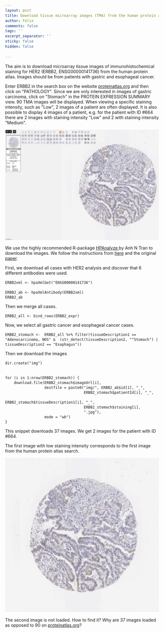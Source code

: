 ```yaml
---
layout: post
title: Download tissue microarray images (TMA) from the human protein atlas
author: Felix
comments: false
tags: ''
excerpt_separator: ''
sticky: false
hidden: false

---
```

The aim is to download microarray tissue images of immunohistochemical staining for HER2 (ERBB2, ENSG00000141736) from the human protein atlas. Images should be from patients with gastric and esophageal cancer.

Enter ERBB2 in the search box on the website [proteinatlas.org](https://www.proteinatlas.org/ "https://www.proteinatlas.org/") and then click on "PATHOLOGY". Since we are only interested in images of gastric carcinoma, click on "Stomach" in the PROTEIN EXPRESSION SUMMARY view. 90 TMA images will be displayed. When viewing a specific staining intensity, such as "Low", 2 images of a patient are often displayed. It is also possible to display 4 images of a patient, e.g. for the patient with ID #664 there are 2 images with staining intensity "Low" and 2 with staining intensity "Medium".

![](/assets/tma-image-freom-the-human-protein-atlas.JPG)

We use the highly recommended R-package [HPAnalyze ](https://github.com/anhtr/HPAanalyze "HPAnalyze")by Anh N Tran to download the images. We follow the instructions from [here](https://bioc.ism.ac.jp/packages/3.10/bioc/vignettes/HPAanalyze/inst/doc/f_HPAanalyze_case_images.html "Download histology images from the Human Protein Atlas") and the original [paper](https://bmcbioinformatics.biomedcentral.com/articles/10.1186/s12859-019-3059-z).

First, we download all cases with HER2 analysis and discover that 6 different antibodies were used.

    ERBB2xml <- hpaXmlGet("ENSG00000141736") 	
    
    ERBB2_ab <- hpaXmlAntibody(ERBB2xml)
    ERBB2_ab

Then we merge all cases.

    ERBB2_all <- bind_rows(ERBB2_expr)

Now, we select all gastric cancer and esophageal cancer cases.

    ERBB2_stomach <-  ERBB2_all %>% filter(tissueDescription1 == "Adenocarcinoma, NOS" &  (str_detect(tissueDescription2, "^Stomach") | tissueDescription2 == "Esophagus"))

Then we download the images

    dir.create("img")
    
    
    for (i in 1:nrow(ERBB2_stomach)) {
        download.file(ERBB2_stomach$imageUrl[i],
                      destfile = paste0("img/", ERBB2_ab$id[1], "_",
                                        ERBB2_stomach$patientId[i], "_", 
                                        ERBB2_stomach$tissueDescription1[i], "_", 
                                        ERBB2_stomach$staining[i],
                                        ".jpg"),
                      mode = "wb")
    }

This snippet downloads 37 images. We get 2 images for the patient with ID #664.

The first image with low staining intensity corresponds to the first image from the human protein atlas search.

![](/assets/cab000043_664_adenocarcinoma-nos_low.jpg)

The second image is not loaded. How to find it? Why are 37 images loaded as opposed to 90 on [proteinatlas.org](https://www.proteinatlas.org/ "https://www.proteinatlas.org/")?